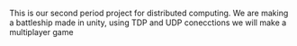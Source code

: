 This is our second period project for distributed computing.
We are making a battleship made in unity, using TDP and UDP conecctions we will make a multiplayer game 
